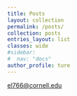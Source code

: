 ```yaml
---
title: Posts
layout: collection
permalink: /posts/
collection: posts
entries_layout: list
classes: wide
#sidebar:
#  nav: "docs"
author_profile: ture
---
```

el766@cornell.edu

